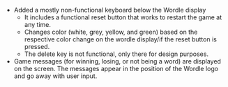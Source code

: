 - Added a mostly non-functional keyboard below the Wordle display
  - It includes a functional reset button that works to restart the game at any time.
  - Changes color (white, grey, yellow, and green) based on the respective color change on the wordle display/if the reset button is pressed.
  - The delete key is not functional, only there for design purposes.
- Game messages (for winning, losing, or not being a word) are displayed on the screen. The messages appear in the position of the Wordle logo and go away with user input.


